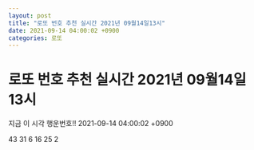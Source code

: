 ```yaml
---
layout: post
title: "로또 번호 추천 실시간 2021년 09월14일13시"
date: 2021-09-14 04:00:02 +0900
categories: 로또
---
```


# 로또 번호 추천 실시간 2021년 09월14일13시

지금 이 시각 행운번호!! 2021-09-14 04:00:02 +0900

 43  31  6  16  25  2 

